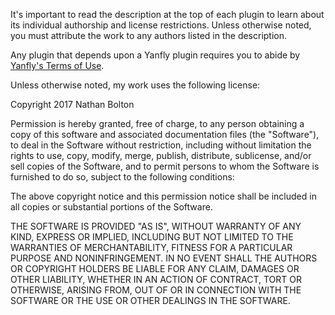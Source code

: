 It's important to read the description at the top of each plugin to learn about its individual authorship and license restrictions. Unless otherwise noted, you must attribute the work to any authors listed in the description.

Any plugin that depends upon a Yanfly plugin requires you to abide by [Yanfly's Terms of Use](http://yanfly.moe/terms-of-use/).

Unless otherwise noted, my work uses the following license:

Copyright 2017 Nathan Bolton

Permission is hereby granted, free of charge, to any person obtaining a copy of this software and associated documentation files (the "Software"), to deal in the Software without restriction, including without limitation the rights to use, copy, modify, merge, publish, distribute, sublicense, and/or sell copies of the Software, and to permit persons to whom the Software is furnished to do so, subject to the following conditions:

The above copyright notice and this permission notice shall be included in all copies or substantial portions of the Software.

THE SOFTWARE IS PROVIDED "AS IS", WITHOUT WARRANTY OF ANY KIND, EXPRESS OR IMPLIED, INCLUDING BUT NOT LIMITED TO THE WARRANTIES OF MERCHANTABILITY, FITNESS FOR A PARTICULAR PURPOSE AND NONINFRINGEMENT. IN NO EVENT SHALL THE AUTHORS OR COPYRIGHT HOLDERS BE LIABLE FOR ANY CLAIM, DAMAGES OR OTHER LIABILITY, WHETHER IN AN ACTION OF CONTRACT, TORT OR OTHERWISE, ARISING FROM, OUT OF OR IN CONNECTION WITH THE SOFTWARE OR THE USE OR OTHER DEALINGS IN THE SOFTWARE.